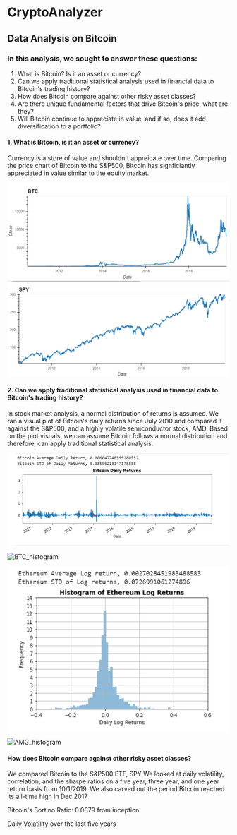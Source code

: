 # CryptoAnalyzer 
  ## Data Analysis on Bitcoin 

### In this analysis, we sought to answer these questions: 
  1. What is Bitcoin? Is it an asset or currency? 
  2. Can we apply traditional statistical analysis used in financial data to Bitcoin's trading history?
  3. How does Bitcoin compare against other risky asset classes? 
  4. Are there unique fundamental factors that drive Bitcoin's price, what are they? 
  5. Will Bitcoin continue to appreciate in value, and if so, does it add diversification to a portfolio? 

#### 1. What is Bitcoin, is it an asset or currency?

Currency is a store of value and shouldn't appreicate over time. Comparing the price chart of Bitcoin to the S&P500, Bitcoin has signficiantly appreciated in value similar to the equity market.  

![BTC_price_chart](Images/BTC_price_chart_inception.png)
![SPY_price_chart](Images/SPY_price_chart_inception.png)

 #### 2. Can we apply traditional statistical analysis used in financial data to Bitcoin's trading history? 
 
 In stock market analysis, a normal distribution of returns is assumed. We ran a visual plot of Bitcoin's daily returns since July 2010 and compared it against the S&P500, and a highly volatile semiconductor stock, AMD. 
 Based on the plot visuals, we can assume Bitcoin follows a normal distribution and therefore, can apply traditional statistical analysis.
 
 ![BTC_daily_returns](Images/Daily_returns_BTC_inception.png)
 
 ![BTC_histogram](BTC_histogram_dailyreturns.png)
 
 ![ETH_daily_returns](Images/ETH_daily_returns_histogram.png)
 
 ![AMG_histogram](AMD_daily_returns_histogram.png)
 
 #### How does Bitcoin compare against other risky asset classes? 

We compared Bitcoin to the S&P500 ETF, SPY
We looked at daily volatility, correlation, and the sharpe ratios on a five year, three year, and one year return basis from 10/1/2019.
We also carved out the period Bitcoin reached its all-time high in Dec 2017

Bitcoin's Sortino Ratio: 0.0879 from inception 

Daily Volatility over the last five years

